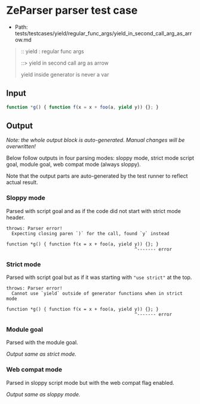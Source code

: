 # ZeParser parser test case

- Path: tests/testcases/yield/regular_func_args/yield_in_second_call_arg_as_arrow.md

> :: yield : regular func args
>
> ::> yield in second call arg as arrow
>
> yield inside generator is never a var

## Input


`````js
function *g() { function f(x = x + foo(a, yield y)) {}; }
`````

## Output

_Note: the whole output block is auto-generated. Manual changes will be overwritten!_

Below follow outputs in four parsing modes: sloppy mode, strict mode script goal, module goal, web compat mode (always sloppy).

Note that the output parts are auto-generated by the test runner to reflect actual result.

### Sloppy mode

Parsed with script goal and as if the code did not start with strict mode header.

`````
throws: Parser error!
  Expecting closing paren `)` for the call, found `y` instead

function *g() { function f(x = x + foo(a, yield y)) {}; }
                                                ^------- error
`````

### Strict mode

Parsed with script goal but as if it was starting with `"use strict"` at the top.

`````
throws: Parser error!
  Cannot use `yield` outside of generator functions when in strict mode

function *g() { function f(x = x + foo(a, yield y)) {}; }
                                                ^------- error
`````


### Module goal

Parsed with the module goal.

_Output same as strict mode._

### Web compat mode

Parsed in sloppy script mode but with the web compat flag enabled.

_Output same as sloppy mode._
